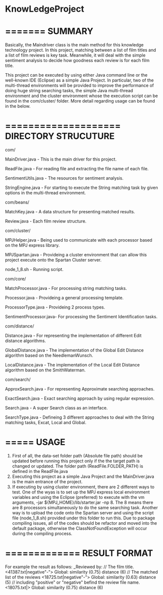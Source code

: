 # KnowLedgeProject

=======
SUMMARY
=======
Basically, the Maindriver class is the main method for this knowledge technology project. In this project, matching between a list of film titles and a list of film reviews is key task. Meanwhile, it will deal with the simple sentiment analysis to decide how goodness each review is for each film title.

This project can be executed by using either Java command line or the well-known IDE (Eclipse) as a simple Java Project. In particular, two of the multi-thread environments will be provided to improve the performance of doing huge string searching tasks, the simple Java multi-thread environment and the cluster environment whose the execution script can be found in the com/cluster/ folder. More detail regarding usage can be found in the below.

====================
DIRECTORY STRUCUTURE
====================
com/

MainDriver.java        - This is the main driver for this project.

ReadFile.java          - For reading file and extracting the file name of each file.

SentimentUtils.java    - The resources for sentiment analysis.

StringEngine.java      - For starting to execute the String matching task by given options in the multi-thread environment.


com/beans/

MatchKey.java          - A data structure for presenting matched results.

Review.java            - Each film review structure.


com/cluster/

MPJHelper.java         - Being used to communicate with each processor based on the MPJ express library.

MPJSpartan.java        - Provideing a cluster environment that can allow this project execute onto the Spartan Cluster server.

node_1_8.sh            - Running script.

com/core/

MatchProcessor.java    - For processing string matching tasks.

Processor.java         - Provideing a general processing template.

ProcessorType.java     - Provideing 2 process types.

SentimentProcessor.java- For processing the Sentiment Identification tasks.


com/distance/

Distance.java          - For representing the implementation of different Edit distance algorithms.

GlobalDistance.java    - The implementation of the Global Edit Distance algorithm based on the NeedlemanWunsch.

LocalDistance.java     - The implementation of the Local Edit Distance algorithm based on the SmithWaterman.


com/search/

ApproxSearch.java      - For representing Approximate searching approaches.

ExactSearch.java       - Exact searching approach by using regular expression.

Search.java            - A super Search class as an interface.

SearchType.java        - Defineing 3 different approaches to deal with the String matching tasks, Excat, Local and Global.


=====
USAGE
=====

1. First of all, the data-set folder path (Absolute file path) should be updated before running this project only if the the target path is changed or updated. The folder path (ReadFile.FOLDER_PATH) is defined in the ReadFile.java 
2. Executing this project as a simple Java Project and the MainDriver.java is the main entrance of the project.
3. If executing by using cluster environment, there are 2 different ways to test. One of the wyas is to set up the MPJ express local environment variables and using the Eclipse (preferred) to execute with the vm arguments, -jar ${MPJ_HOME}/lib/starter.jar -np 8. The 8 means there are 8 processors simultaneously to do the same searching task. Another way is to upload the code onto the Spartan server and using the script file (node_1_8.sh) provided under this folder to run this. Due to package compiling issues, all of the codes should be refactor and moved into the default package, otherwise the ClassNotFoundException will occur during the compiling process.


=============
RESULT FORMAT
=============
For example the result as follows:
<My Giant>_Reviewed by: // The film title.
<41387.txt|negative"-"> Global: similarity (0.75) distance (6) // The matched list of the reviews 
<18725.txt|negative"-"> Global: similarity (0.63) distance (5) // including "positive" or "negative" befind the review file name.
<18075.txt|> Global: similarity (0.75) distance (6)








